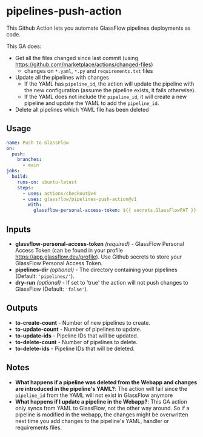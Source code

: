 # pipelines-push-action

This Github Action lets you automate GlassFlow pipelines deployments as code.

This GA does:
- Get all the files changed since last commit (using https://github.com/marketplace/actions/changed-files)
  - changes on `*.yaml`, `*.py` and `requirements.txt` files
- Update all the pipelines with changes
  - If the YAML has `pipeline_id`, the action will update the pipeline with the new configuration (assume the pipeline exists, it fails otherwise).
  - If the YAML does not include the `pipeline_id`, it will create a new pipeline and update the YAML to add the `pipeline_id`.
- Delete all pipelines which YAML file has been deleted


## Usage

```yaml
name: Push to GlassFlow
on:
  push:
    branches:
      - main
jobs:
  build:
    runs-on: ubuntu-latest
    steps:
      - uses: actions/checkout@v4
      - uses: glassflow/pipelines-push-action@v1
        with:
          glassflow-personal-access-token: ${{ secrets.GlassFlowPAT }}
```

## Inputs

- **glassflow-personal-access-token** _(required)_ - GlassFlow Personal Access Token (can be found in your profile https://app.glassflow.dev/profile). Use Github secrets to store your GlassFlow Personal Access Token.
- **pipelines-dir** _(optional)_ - The directory containing your pipelines (Default: `'pipelines/'`).
- **dry-run** _(optional)_ - If set to 'true' the action will not push changes to GlassFlow (Default: `'false'`).

## Outputs

- **to-create-count** - Number of new pipelines to create.
- **to-update-count** - Number of pipelines to update.
- **to-update-ids** - Pipeline IDs that will be updated.
- **to-delete-count** - Number of pipelines to delete.
- **to-delete-ids** - Pipeline IDs that will be deleted.

## Notes

- **What happens if a pipeline was deleted from the Webapp and changes are introduced in the pipeline's YAML?**: The action will fail since the `pipeline_id` from the YAML will not exist in GlassFlow anymore
- **What happens if I update a pipeline in the Webapp?**: This GA action only syncs from YAML to GlassFlow, not the other way around. So if a pipeline is modified in the webapp, the changes might be overwritten next time you add changes to the pipeline's YAML, handler or requirements files.
